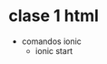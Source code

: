 clase 1 html
============

- comandos ionic
	- ionic start <app project> <template> (crea un proyecto con el template especificado)
	- ionic templates (muestra la lista de templates disponibles)
	- ionic serve (levanta un servidor que ejecuta la app)
	- ionic (tira la lista de comandos)